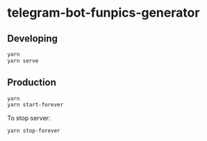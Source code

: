 # telegram-bot-funpics-generator

## Developing

```bash
yarn
yarn serve
```

## Production

```bash
yarn
yarn start-forever
```

To stop server:
```bash
yarn stop-forever
```
